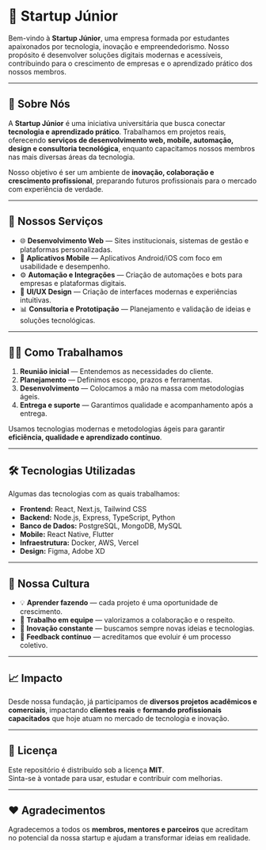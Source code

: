 # 🚀 Startup Júnior

Bem-vindo à **Startup Júnior**, uma empresa formada por estudantes apaixonados por tecnologia, inovação e empreendedorismo. Nosso propósito é desenvolver soluções digitais modernas e acessíveis, contribuindo para o crescimento de empresas e o aprendizado prático dos nossos membros.

---

## 🧠 Sobre Nós

A **Startup Júnior** é uma iniciativa universitária que busca conectar **tecnologia e aprendizado prático**. Trabalhamos em projetos reais, oferecendo **serviços de desenvolvimento web, mobile, automação, design e consultoria tecnológica**, enquanto capacitamos nossos membros nas mais diversas áreas da tecnologia.

Nosso objetivo é ser um ambiente de **inovação, colaboração e crescimento profissional**, preparando futuros profissionais para o mercado com experiência de verdade.

---

## 💼 Nossos Serviços

- 🌐 **Desenvolvimento Web** — Sites institucionais, sistemas de gestão e plataformas personalizadas.  
- 📱 **Aplicativos Mobile** — Aplicativos Android/iOS com foco em usabilidade e desempenho.  
- ⚙️ **Automação e Integrações** — Criação de automações e bots para empresas e plataformas digitais.  
- 🎨 **UI/UX Design** — Criação de interfaces modernas e experiências intuitivas.  
- 📊 **Consultoria e Prototipação** — Planejamento e validação de ideias e soluções tecnológicas.

---

## 👩‍💻 Como Trabalhamos

1. **Reunião inicial** — Entendemos as necessidades do cliente.  
2. **Planejamento** — Definimos escopo, prazos e ferramentas.  
3. **Desenvolvimento** — Colocamos a mão na massa com metodologias ágeis.  
4. **Entrega e suporte** — Garantimos qualidade e acompanhamento após a entrega.  

Usamos tecnologias modernas e metodologias ágeis para garantir **eficiência, qualidade e aprendizado contínuo**.

---

## 🛠️ Tecnologias Utilizadas

Algumas das tecnologias com as quais trabalhamos:

- **Frontend:** React, Next.js, Tailwind CSS  
- **Backend:** Node.js, Express, TypeScript, Python  
- **Banco de Dados:** PostgreSQL, MongoDB, MySQL  
- **Mobile:** React Native, Flutter  
- **Infraestrutura:** Docker, AWS, Vercel  
- **Design:** Figma, Adobe XD  

---

## 🌱 Nossa Cultura

- 💡 **Aprender fazendo** — cada projeto é uma oportunidade de crescimento.  
- 🤝 **Trabalho em equipe** — valorizamos a colaboração e o respeito.  
- 🚀 **Inovação constante** — buscamos sempre novas ideias e tecnologias.  
- 💬 **Feedback contínuo** — acreditamos que evoluir é um processo coletivo.

---

## 📈 Impacto

Desde nossa fundação, já participamos de **diversos projetos acadêmicos e comerciais**, impactando **clientes reais** e **formando profissionais capacitados** que hoje atuam no mercado de tecnologia e inovação.

---

## 🧾 Licença

Este repositório é distribuído sob a licença **MIT**.  
Sinta-se à vontade para usar, estudar e contribuir com melhorias.

---

## ❤️ Agradecimentos

Agradecemos a todos os **membros, mentores e parceiros** que acreditam no potencial da nossa startup e ajudam a transformar ideias em realidade.
